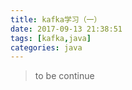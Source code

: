 ```yaml
---
title: kafka学习（一）
date: 2017-09-13 21:38:51
tags: [kafka,java]
categories: java
---
```

> to be continue

<!-- more -->